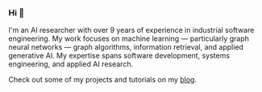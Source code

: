 ### Hi 👋

I'm an AI researcher with over 9 years of experience in industrial software engineering. My work focuses on machine learning — particularly graph neural networks — graph algorithms, information retrieval, and applied generative AI. My expertise spans software development, systems engineering, and applied AI research.

Check out some of my projects and tutorials on my [blog](https://blog.miz.space).


